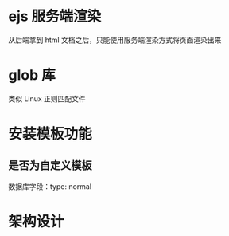 # ejs 服务端渲染

从后端拿到 html 文档之后，只能使用服务端渲染方式将页面渲染出来

# glob 库

类似 Linux 正则匹配文件

# 安装模板功能

## 是否为自定义模板

数据库字段：type: normal

# 架构设计
